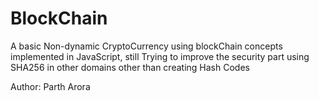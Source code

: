 # BlockChain
A basic Non-dynamic CryptoCurrency using blockChain concepts implemented in JavaScript, still Trying to improve the security part using SHA256 in other domains other than creating Hash Codes

Author: Parth Arora
